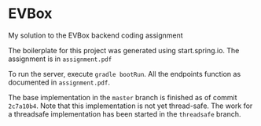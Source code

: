 # EVBox
My solution to the EVBox backend coding assignment

The boilerplate for this project was generated using start.spring.io. 
The assignment is in `assignment.pdf`

To run the server, execute `gradle bootRun`. All the endpoints function
as documented in `assignment.pdf`.

The base implementation in the `master` branch is finished as of
commit `2c7a10b4`. Note that this implementation is not yet 
thread-safe. The work for a threadsafe implementation has been 
started in the `threadsafe` branch.